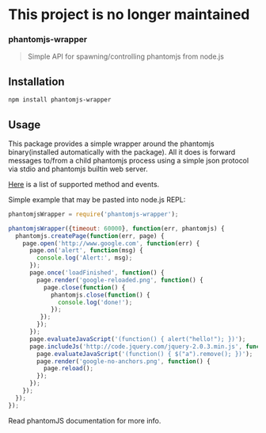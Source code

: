 
# This project is no longer maintained


### phantomjs-wrapper
> Simple API for spawning/controlling phantomjs from node.js


## Installation

```sh
npm install phantomjs-wrapper
```

## Usage

This package provides a simple wrapper around the phantomjs binary(installed
automatically with the package). All it does is forward messages to/from a
child phantomjs process using a simple json protocol via stdio and phantomjs
builtin web server.

[Here](https://github.com/tarruda/node-phantomjs-wrapper/blob/master/src/shared.coffee)
is a list of supported method and events.

Simple example that may be pasted into node.js REPL:
```js
phantomjsWrapper = require('phantomjs-wrapper');

phantomjsWrapper({timeout: 60000}, function(err, phantomjs) {
  phantomjs.createPage(function(err, page) {
    page.open('http://www.google.com', function(err) {
      page.on('alert', function(msg) {
        console.log('Alert:', msg);
      }); 
      page.once('loadFinished', function() {
        page.render('google-reloaded.png', function() {
          page.close(function() {
            phantomjs.close(function() {
              console.log('done!');
            }); 
         });
        });
      });
      page.evaluateJavaScript('(function() { alert("hello!"); })');
      page.includeJs('http://code.jquery.com/jquery-2.0.3.min.js', function() {
        page.evaluateJavaScript('(function() { $("a").remove(); })');
        page.render('google-no-anchors.png', function() {
          page.reload();
        });
      });
    });
  });
});
```

Read phantomJS documentation for more info.
